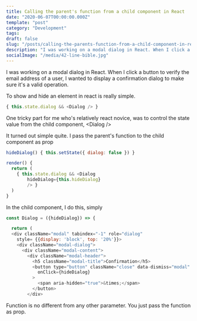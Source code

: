 ```yaml
---
title: Calling the parent's function from a child component in React
date: "2020-06-07T00:00:00.000Z"
template: "post"
category: "Development"
tags:
draft: false
slug: "/posts/calling-the-parents-function-from-a-child-component-in-react/"
description: "I was working on a modal dialog in React. When I click a button to verify the email address of a user, I wanted to display a confirmation dialog to make sure it's a valid operation. "
socialImage: "/media/42-line-bible.jpg"
---
```

  

I was working on a modal dialog in React. When I click a button to verify the email address of a user, I wanted to display a confirmation dialog to make sure it's a valid operation. 

To show and hide an element in react is really simple. 

```javascript
{ this.state.dialog && <Dialog /> }
```

One tricky part for me who's relatively react novice, was to control the state value from the child component, &lt;Dialog /&gt;

It turned out simple quite. I pass the parent's function to the child component as prop

```javascript
hideDialog() { this.setState({ dialog: false }) }

render() {
  return (
    { this.state.dialog && <Dialog
        hideDialog={this.hideDialog}
        /> }
  )
}
```

In the child component, I do this, simply

```javascript
const Dialog = ({hideDialog}) => {

  return (
  <div className="modal" tabindex="-1" role="dialog"
    style= {{display: 'block', top: '20%'}}>
    <div className="modal-dialog">
      <div className="modal-content">
        <div className="modal-header">
          <h5 className="modal-title">Confirmation</h5>
          <button type="button" className="close" data-dismiss="modal" aria-label="Close"
            onClick={hideDialog}
          >
            <span aria-hidden="true">&times;</span>
          </button>
        </div>
```

Function is no different from any other parameter. You just pass the function as prop.

